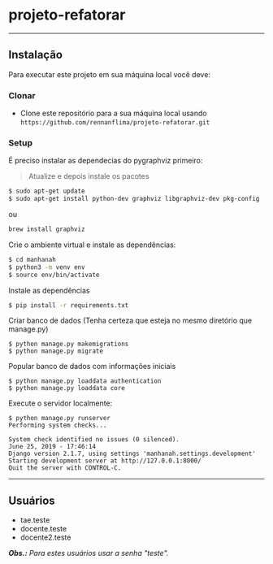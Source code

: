 # projeto-refatorar

---

## Instalação

Para executar este projeto em sua máquina local você deve:

### Clonar

- Clone este repositório para a sua máquina local usando `https://github.com/rennanflima/projeto-refatorar.git`

### Setup

É preciso instalar as dependecias do pygraphviz primeiro:

> Atualize e depois instale os pacotes

```sh
$ sudo apt-get update
$ sudo apt-get install python-dev graphviz libgraphviz-dev pkg-config
```

ou 

```sh
brew install graphviz
```

Crie o ambiente virtual e instale as dependências:

```sh
$ cd manhanah
$ python3 -m venv env
$ source env/bin/activate
```

Instale as dependências

```sh
$ pip install -r requirements.txt
```

Criar banco de dados (Tenha certeza que esteja no mesmo diretório que manage.py)

```
$ python manage.py makemigrations
$ python manage.py migrate
```

Popular banco de dados com informações iniciais
```
$ python manage.py loaddata authentication
$ python manage.py loaddata core
```

Execute o servidor localmente:
```
$ python manage.py runserver
Performing system checks...

System check identified no issues (0 silenced).
June 25, 2019 - 17:46:14
Django version 2.1.7, using settings 'manhanah.settings.development'
Starting development server at http://127.0.0.1:8000/
Quit the server with CONTROL-C.
```
---

## Usuários

* tae.teste
* docente.teste
* docente2.teste

_**Obs.:** Para estes usuários usar a senha "teste"._





